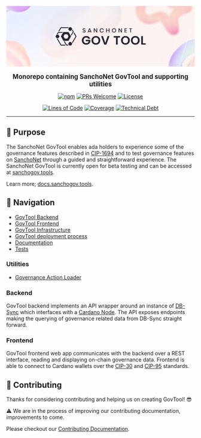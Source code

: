 <p align="center">
  <img width="750" src=".github/images/sanchonet-govtool-header.png"/>
</p>

<p align="center">
  <big><strong>Monorepo containing SanchoNet GovTool and supporting utilities</strong></big>
</p>

<div align="center">

[![npm](https://img.shields.io/npm/v/npm.svg?style=flat-square)](https://www.npmjs.com/package/npm) [![PRs Welcome](https://img.shields.io/badge/PRs-welcome-brightgreen.svg?style=flat-square)](http://makeapullrequest.com) [![License](https://img.shields.io/badge/License-Apache_2.0-blue.svg)](https://opensource.org/licenses/Apache-2.0)


[![Lines of Code](https://sonarcloud.io/api/project_badges/measure?project=intersect-govtool&metric=ncloc)](https://sonarcloud.io/summary/overall?id=intersect-govtool) [![Coverage](https://sonarcloud.io/api/project_badges/measure?project=intersect-govtool&metric=coverage)](https://sonarcloud.io/summary/overall?id=intersect-govtool) [![Technical Debt](https://sonarcloud.io/api/project_badges/measure?project=intersect-govtool&metric=sqale_index)](https://sonarcloud.io/summary/overall?id=intersect-govtool) 

</div>

<hr/>

## 🌄 Purpose

The SanchoNet GovTool enables ada holders to experience some of the governance features described in [CIP-1694](https://github.com/cardano-foundation/CIPs/blob/master/CIP-1694/README.md) and to test governance features on [SanchoNet](https://sancho.network/) through a guided and straightforward experience.
The SanchoNet GovTool is currently open for beta testing and can be accessed at [sanchogov.tools](https://sanchogov.tools/).

Learn more; [docs.sanchogov.tools](https://docs.sanchogov.tools/).

## 📍 Navigation

- [GovTool Backend](./govtool/backend/README.md)
- [GovTool Frontend](./govtool/frontend/README.md)
- [GovTool Infrastructure](./infra/terraform/README.md)
- [GovTool deployment process](./scripts/govtool/README.md)
- [Documentation](./docs/)
- [Tests](./tests/)

### Utilities

- [Governance Action Loader](./governance-action-loader/)

### Backend

GovTool backend implements an API wrapper around an instance of [DB-Sync](https://github.com/IntersectMBO/cardano-db-sync) which interfaces with a [Cardano Node](https://github.com/IntersectMBO/cardano-node).
The API exposes endpoints making the querying of governance related data from DB-Sync straight forward.

### Frontend

GovTool frontend web app communicates with the backend over a REST interface, reading and displaying on-chain governance data.
Frontend is able to connect to Cardano wallets over the [CIP-30](https://github.com/cardano-foundation/CIPs/blob/master/CIP-0030/README.md) and [CIP-95](https://github.com/cardano-foundation/CIPs/blob/master/CIP-0095/README.md) standards.

## 🤝 Contributing

Thanks for considering contributing and helping us on creating GovTool! 😎

⚠️ We are in the process of improving our contributing documentation, improvements to come.

Please checkout our [Contributing Documentation](./CONTRIBUTING.md).
